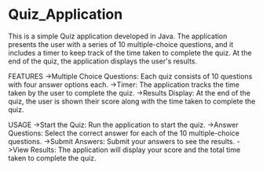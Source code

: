 # Quiz_Application
This is a simple Quiz application developed in Java. The application presents the user with a series of 10 multiple-choice questions, and it includes a timer to keep track of the time taken to complete the quiz. At the end of the quiz, the application displays the user's results.

FEATURES
->Multiple Choice Questions: Each quiz consists of 10 questions with four answer options each.
->Timer: The application tracks the time taken by the user to complete the quiz.
->Results Display: At the end of the quiz, the user is shown their score along with the time taken to complete the quiz.

USAGE
->Start the Quiz: Run the application to start the quiz.
->Answer Questions: Select the correct answer for each of the 10 multiple-choice questions.
->Submit Answers: Submit your answers to see the results.
->View Results: The application will display your score and the total time taken to complete the quiz.
